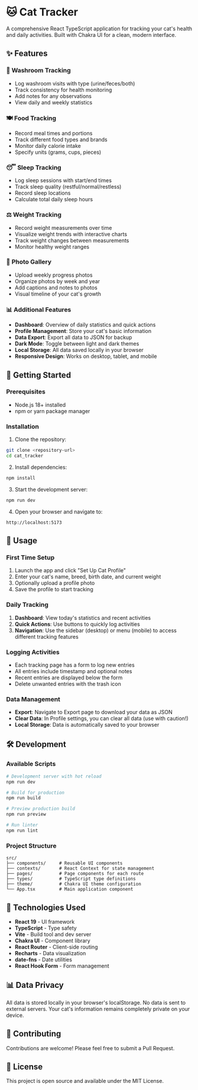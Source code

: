 # 🐱 Cat Tracker

A comprehensive React TypeScript application for tracking your cat's health and daily activities. Built with Chakra UI for a clean, modern interface.

## ✨ Features

### 🚽 **Washroom Tracking**
- Log washroom visits with type (urine/feces/both)
- Track consistency for health monitoring
- Add notes for any observations
- View daily and weekly statistics

### 🍽️ **Food Tracking**
- Record meal times and portions
- Track different food types and brands
- Monitor daily calorie intake
- Specify units (grams, cups, pieces)

### 😴 **Sleep Tracking**
- Log sleep sessions with start/end times
- Track sleep quality (restful/normal/restless)
- Record sleep locations
- Calculate total daily sleep hours

### ⚖️ **Weight Tracking**
- Record weight measurements over time
- Visualize weight trends with interactive charts
- Track weight changes between measurements
- Monitor healthy weight ranges

### 📸 **Photo Gallery**
- Upload weekly progress photos
- Organize photos by week and year
- Add captions and notes to photos
- Visual timeline of your cat's growth

### 📊 **Additional Features**
- **Dashboard**: Overview of daily statistics and quick actions
- **Profile Management**: Store your cat's basic information
- **Data Export**: Export all data to JSON for backup
- **Dark Mode**: Toggle between light and dark themes
- **Local Storage**: All data saved locally in your browser
- **Responsive Design**: Works on desktop, tablet, and mobile

## 🚀 Getting Started

### Prerequisites
- Node.js 18+ installed
- npm or yarn package manager

### Installation

1. Clone the repository:
```bash
git clone <repository-url>
cd cat_tracker
```

2. Install dependencies:
```bash
npm install
```

3. Start the development server:
```bash
npm run dev
```

4. Open your browser and navigate to:
```
http://localhost:5173
```

## 📱 Usage

### First Time Setup
1. Launch the app and click "Set Up Cat Profile"
2. Enter your cat's name, breed, birth date, and current weight
3. Optionally upload a profile photo
4. Save the profile to start tracking

### Daily Tracking
1. **Dashboard**: View today's statistics and recent activities
2. **Quick Actions**: Use buttons to quickly log activities
3. **Navigation**: Use the sidebar (desktop) or menu (mobile) to access different tracking features

### Logging Activities
- Each tracking page has a form to log new entries
- All entries include timestamp and optional notes
- Recent entries are displayed below the form
- Delete unwanted entries with the trash icon

### Data Management
- **Export**: Navigate to Export page to download your data as JSON
- **Clear Data**: In Profile settings, you can clear all data (use with caution!)
- **Local Storage**: Data is automatically saved to your browser

## 🛠️ Development

### Available Scripts

```bash
# Development server with hot reload
npm run dev

# Build for production
npm run build

# Preview production build
npm run preview

# Run linter
npm run lint
```

### Project Structure
```
src/
├── components/     # Reusable UI components
├── contexts/       # React Context for state management
├── pages/          # Page components for each route
├── types/          # TypeScript type definitions
├── theme/          # Chakra UI theme configuration
└── App.tsx         # Main application component
```

## 🎨 Technologies Used

- **React 19** - UI framework
- **TypeScript** - Type safety
- **Vite** - Build tool and dev server
- **Chakra UI** - Component library
- **React Router** - Client-side routing
- **Recharts** - Data visualization
- **date-fns** - Date utilities
- **React Hook Form** - Form management

## 📊 Data Privacy

All data is stored locally in your browser's localStorage. No data is sent to external servers. Your cat's information remains completely private on your device.

## 🤝 Contributing

Contributions are welcome! Please feel free to submit a Pull Request.

## 📄 License

This project is open source and available under the MIT License.
